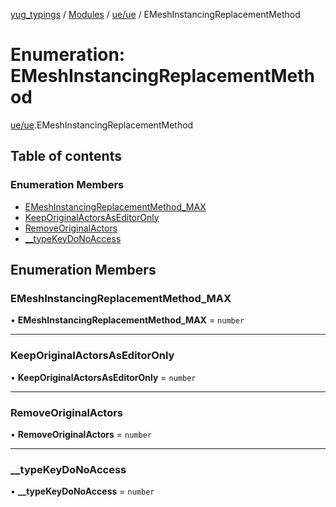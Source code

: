 [yug_typings](../README.md) / [Modules](../modules.md) / [ue/ue](../modules/ue_ue.md) / EMeshInstancingReplacementMethod

# Enumeration: EMeshInstancingReplacementMethod

[ue/ue](../modules/ue_ue.md).EMeshInstancingReplacementMethod

## Table of contents

### Enumeration Members

- [EMeshInstancingReplacementMethod\_MAX](ue_ue.EMeshInstancingReplacementMethod.md#emeshinstancingreplacementmethod_max)
- [KeepOriginalActorsAsEditorOnly](ue_ue.EMeshInstancingReplacementMethod.md#keeporiginalactorsaseditoronly)
- [RemoveOriginalActors](ue_ue.EMeshInstancingReplacementMethod.md#removeoriginalactors)
- [\_\_typeKeyDoNoAccess](ue_ue.EMeshInstancingReplacementMethod.md#__typekeydonoaccess)

## Enumeration Members

### EMeshInstancingReplacementMethod\_MAX

• **EMeshInstancingReplacementMethod\_MAX** = `number`

___

### KeepOriginalActorsAsEditorOnly

• **KeepOriginalActorsAsEditorOnly** = `number`

___

### RemoveOriginalActors

• **RemoveOriginalActors** = `number`

___

### \_\_typeKeyDoNoAccess

• **\_\_typeKeyDoNoAccess** = `number`
